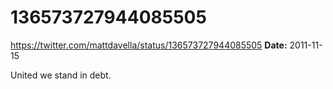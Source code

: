# 136573727944085505
https://twitter.com/mattdavella/status/136573727944085505
**Date:** 2011-11-15

United we stand in debt.

